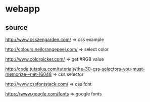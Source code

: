 # webapp

## source
http://www.csszengarden.com/
=> css example

http://colours.neilorangepeel.com/
=> select color

http://www.colorpicker.com/
=> get #RGB value

http://code.tutsplus.com/tutorials/the-30-css-selectors-you-must-memorize--net-16048
=> css selector

http://www.cssfontstack.com/
=> css font 

https://www.google.com/fonts
=> google fonts
